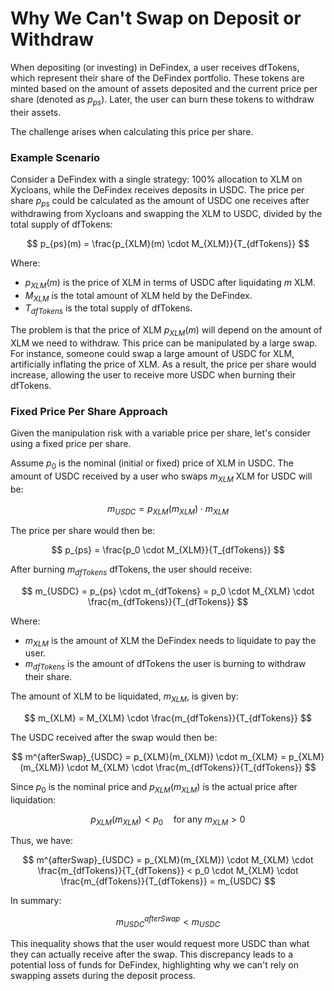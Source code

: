 # Why We Can't Swap on Deposit or Withdraw

When depositing (or investing) in DeFindex, a user receives dfTokens, which represent their share of the DeFindex portfolio. These tokens are minted based on the amount of assets deposited and the current price per share (denoted as $p_{ps}$). Later, the user can burn these tokens to withdraw their assets.

The challenge arises when calculating this price per share.

### Example Scenario

Consider a DeFindex with a single strategy: 100% allocation to XLM on Xycloans, while the DeFindex receives deposits in USDC. The price per share $p_{ps}$ could be calculated as the amount of USDC one receives after withdrawing from Xycloans and swapping the XLM to USDC, divided by the total supply of dfTokens:

$$
p_{ps}(m) = \frac{p_{XLM}(m) \cdot M_{XLM}}{T_{dfTokens}}
$$

Where:
- $p_{XLM}(m)$ is the price of XLM in terms of USDC after liquidating $m$ XLM.
- $M_{XLM}$ is the total amount of XLM held by the DeFindex.
- $T_{dfTokens}$ is the total supply of dfTokens.

The problem is that the price of XLM $p_{XLM}(m)$ will depend on the amount of XLM we need to withdraw. This price can be manipulated by a large swap. For instance, someone could swap a large amount of USDC for XLM, artificially inflating the price of XLM. As a result, the price per share would increase, allowing the user to receive more USDC when burning their dfTokens.

### Fixed Price Per Share Approach

Given the manipulation risk with a variable price per share, let's consider using a fixed price per share.

Assume $p_0$ is the nominal (initial or fixed) price of XLM in USDC. The amount of USDC received by a user who swaps $m_{XLM}$ XLM for USDC will be:

$$
m_{USDC} = p_{XLM}(m_{XLM}) \cdot m_{XLM}
$$

The price per share would then be:

$$
p_{ps} = \frac{p_0 \cdot M_{XLM}}{T_{dfTokens}}
$$

After burning $m_{dfTokens}$ dfTokens, the user should receive:

$$
m_{USDC} = p_{ps} \cdot m_{dfTokens} = p_0 \cdot M_{XLM} \cdot \frac{m_{dfTokens}}{T_{dfTokens}}
$$

Where:
- $m_{XLM}$ is the amount of XLM the DeFindex needs to liquidate to pay the user.
- $m_{dfTokens}$ is the amount of dfTokens the user is burning to withdraw their share.

The amount of XLM to be liquidated, $m_{XLM}$, is given by:

$$
m_{XLM} = M_{XLM} \cdot \frac{m_{dfTokens}}{T_{dfTokens}}
$$

The USDC received after the swap would then be:

$$
m^{afterSwap}_{USDC} = p_{XLM}(m_{XLM}) \cdot m_{XLM} = p_{XLM}(m_{XLM}) \cdot M_{XLM} \cdot \frac{m_{dfTokens}}{T_{dfTokens}}
$$

Since $p_0$ is the nominal price and $p_{XLM}(m_{XLM})$ is the actual price after liquidation:

$$
p_{XLM}(m_{XLM}) < p_0 \quad \text{for any } m_{XLM} > 0
$$

Thus, we have:

$$
m^{afterSwap}_{USDC} = p_{XLM}(m_{XLM}) \cdot M_{XLM} \cdot \frac{m_{dfTokens}}{T_{dfTokens}} < p_0 \cdot M_{XLM} \cdot \frac{m_{dfTokens}}{T_{dfTokens}} = m_{USDC}
$$

In summary:

$$
m^{afterSwap}_{USDC} < m_{USDC}
$$

This inequality shows that the user would request more USDC than what they can actually receive after the swap. This discrepancy leads to a potential loss of funds for DeFindex, highlighting why we can't rely on swapping assets during the deposit process.
